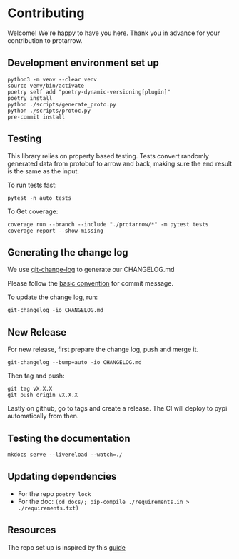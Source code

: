 # Contributing


Welcome! We're happy to have you here. Thank you in advance for your contribution to protarrow.

## Development environment set up

```shell
python3 -m venv --clear venv
source venv/bin/activate
poetry self add "poetry-dynamic-versioning[plugin]"
poetry install
python ./scripts/generate_proto.py
python ./scripts/protoc.py
pre-commit install
```

## Testing

This library relies on property based testing. 
Tests convert randomly generated data from protobuf to arrow and back, making sure the end result is the same as the input.


To run tests fast:
```shell
pytest -n auto tests
```

To Get coverage:
```shell
coverage run --branch --include "./protarrow/*" -m pytest tests
coverage report --show-missing
```

## Generating the change log

We use [git-change-log](https://pawamoy.github.io/git-changelog/usage/) to generate our CHANGELOG.md

Please follow the [basic convention](https://pawamoy.github.io/git-changelog/usage/#basic-convention) for commit message.

To update the change log, run:
```shell
git-changelog -io CHANGELOG.md
```

## New Release

For new release, first prepare the change log, push and merge it.
```shell
git-changelog --bump=auto -io CHANGELOG.md
```

Then tag and push:
```shell
git tag vX.X.X
git push origin vX.X.X
```

Lastly on github, go to tags and create a release. 
The CI will deploy to pypi automatically from then.

## Testing the documentation

```shell
mkdocs serve --livereload --watch=./
```

## Updating dependencies

- For the repo `poetry lock`
- For the doc: `(cd docs/; pip-compile ./requirements.in > ./requirements.txt)`

## Resources

The repo set up is inspired by this [guide](https://mathspp.com/blog/how-to-create-a-python-package-in-2022)
